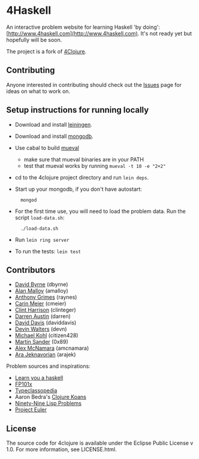 # 4Haskell

An interactive problem website for learning Haskell 'by doing':
[http://www.4haskell.com](http://www.4haskell.com). It's not ready yet but hopefully will be soon.

The project is a fork of [4Clojure](https://github.com/4clojure/4clojure).

## Contributing

Anyone interested in contributing should check out
the [Issues](https://github.com/4clojure/4clojure/issues) page for ideas
on what to work on.

## Setup instructions for running locally

* Download and install [leiningen](https://github.com/technomancy/leiningen).
* Download and install [mongodb](http://www.mongodb.org/).
* Use cabal to build [mueval](https://hackage.haskell.org/package/mueval)
  * make sure that mueval binaries are in your PATH
  * test that mueval works by running `mueval -t 10 -e "2+2"`

* cd to the 4clojure project directory and run `lein deps`.
* Start up your mongodb, if you don't have autostart:

        mongod
* For the first time use, you will need to load the problem data. Run the script `load-data.sh`:

        ./load-data.sh

* Run `lein ring server`

* To run the tests: `lein test`

## Contributors

* [David Byrne](https://github.com/dbyrne) (dbyrne)
* [Alan Malloy](https://github.com/amalloy) (amalloy)
* [Anthony Grimes](https://github.com/Raynes) (raynes)
* [Carin Meier](https://github.com/gigasquid) (cmeier)
* [Clint Harrison](https://github.com/Clinteger) (clinteger)
* [Darren Austin](https://github.com/darrenaustin) (darren)
* [David Davis](https://github.com/daviddavis) (daviddavis)
* [Devin Walters](https://github.com/devn) (devn)
* [Michael Kohl](https://github.com/citizen428) (citizen428)
* [Martin Sander](https://github.com/marvinthepa) (0x89)
* [Alex McNamara](https://github.com/amcnamara) (amcnamara)
* [Ara Jeknavorian](https://github.com/arajek) (arajek)


Problem sources and inspirations:

 * [Learn you a haskell](http://learnyouahaskell.com)
 * [FP101x](https://courses.edx.org/courses/DelftX/FP101x/3T2014/info)
 * [Typeclassopedia](https://www.haskell.org/haskellwiki/Typeclassopedia#Functor)
 * Aaron Bedra's [Clojure Koans](https://github.com/functional-koans/clojure-koans)
 * [Ninety-Nine Lisp Problems](http://www.ic.unicamp.br/~meidanis/courses/mc336/2006s2/funcional/L-99_Ninety-Nine_Lisp_Problems.html)
 * [Project Euler](http://www.projecteuler.net)

## License

The source code for 4clojure is available under the Eclipse Public License v 1.0.  For more information, see LICENSE.html.

